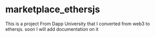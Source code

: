 # marketplace_ethersjs
This is a project From Dapp University that I converted from web3 to ethersjs.
soon I will add documentation on it
